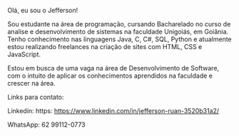 Olá, eu sou o Jefferson!

Sou estudante na área de programação, cursando Bacharelado no curso de analise e desenvolvimento de sistemas na faculdade Unigoiás, em Goiânia.
Tenho conhecimento nas linguagens Java, C, C#, SQL, Python e atualmente estou realizando freelances na criação de sites com HTML, CSS e JavaScript.

Estou em busca de uma vaga na área de Desenvolvimento de Software, com o intuito de aplicar os conhecimentos aprendidos na faculdade e crescer na área.


Links para contato:

Linkedin:
https: https://www.linkedin.com/in/jefferson-ruan-3520b31a2/

WhatsApp:
62 99112-0773
